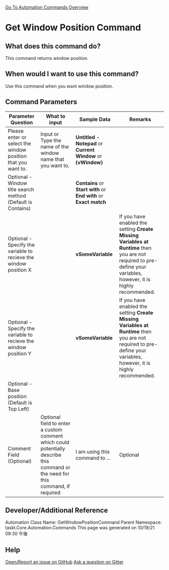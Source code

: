 <!--TITLE: Get Window Position Command -->
<!-- SUBTITLE: a command in the Window Commands group. -->
[Go To Automation Commands Overview](/automation-commands.md)


# Get Window Position Command


## What does this command do?
This command returns window position.


## When would I want to use this command?
Use this command when you want window position.


## Command Parameters
| Parameter Question   	| What to input  	|  Sample Data 	| Remarks  	|
| ---                    | ---               | ---           | ---       |
|Please enter or select the window position that you want to.|Input or Type the name of the window name that you want to.|**Untitled - Notepad** or **Current Window** or **{vWindow}**||
|Optional - Window title search method (Default is Contains)||**Contains** or **Start with** or **End with** or **Exact match**||
|Optional - Specify the variable to recieve the window position X||**vSomeVariable**|If you have enabled the setting **Create Missing Variables at Runtime** then you are not required to pre-define your variables, however, it is highly recommended.|
|Optional - Specify the variable to recieve the window position Y||**vSomeVariable**|If you have enabled the setting **Create Missing Variables at Runtime** then you are not required to pre-define your variables, however, it is highly recommended.|
|Optional - Base position (Default is Top Left)||||
|Comment Field (Optional)|Optional field to enter a custom comment which could potentially describe this command or the need for this command, if required|I am using this command to ...|Optional|














## Developer/Additional Reference
Automation Class Name: GetWindowPositionCommand
Parent Namespace: taskt.Core.Automation.Commands
This page was generated on 10/19/21 09:30 午後


## Help
[Open/Report an issue on GitHub](https://github.com/saucepleez/taskt/issues/new)
[Ask a question on Gitter](https://gitter.im/taskt-rpa/Lobby)
